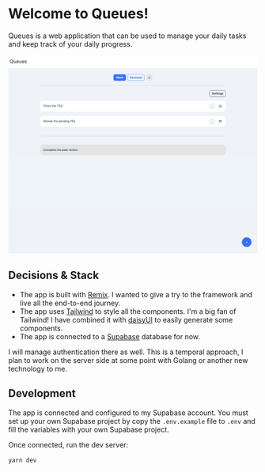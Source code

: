 # Welcome to Queues!

Queues is a web application that can be used to manage your daily tasks and
keep track of your daily progress.

![App overview](docs/images/app-overview.png)


## Decisions & Stack

- The app is built with [Remix](https://remix.run/). I wanted to give a try to the framework and live all the end-to-end journey.
- The app uses [Tailwind](https://tailwindcss.com/) to style all the components. I'm a big fan of Tailwind! I have combined it with [daisyUI](https://daisyui.com/) to easily generate some components.
- The app is connected to a [Supabase](https://supabase.io/) database for now.

I will manage authentication there as well. This is a temporal approach, I plan to work on the server side at some point with 
Golang or another new technology to me.

## Development

The app is connected and configured to my Supabase account. You must set up your own Supabase project by
copy the `.env.example` file to `.env` and fill the variables with your own Supabase project.

Once connected, run the dev server:

```shellscript
yarn dev
```

